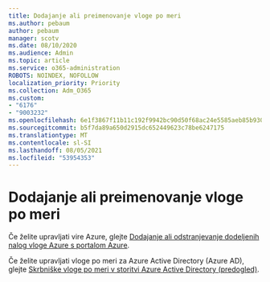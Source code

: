 ```yaml
---
title: Dodajanje ali preimenovanje vloge po meri
ms.author: pebaum
author: pebaum
manager: scotv
ms.date: 08/10/2020
ms.audience: Admin
ms.topic: article
ms.service: o365-administration
ROBOTS: NOINDEX, NOFOLLOW
localization_priority: Priority
ms.collection: Adm_O365
ms.custom:
- "6176"
- "9003232"
ms.openlocfilehash: 6e1f3867f11b11c192f9942bc90d50f68ac24e5585aeb85b930b7c264f282d07
ms.sourcegitcommit: b5f7da89a650d2915dc652449623c78be6247175
ms.translationtype: MT
ms.contentlocale: sl-SI
ms.lasthandoff: 08/05/2021
ms.locfileid: "53954353"
---
```

# <a name="add-or-remove-a-custom-role"></a>Dodajanje ali preimenovanje vloge po meri

Če želite upravljati vire Azure, glejte [Dodajanje ali odstranjevanje dodeljenih nalog vloge Azure s portalom Azure](https://docs.microsoft.com/azure/role-based-access-control/role-assignments-portal).

Če želite upravljati vloge po meri za Azure Active Directory (Azure AD), glejte [Skrbniške vloge po meri v storitvi Azure Active Directory (predogled)](https://docs.microsoft.com/azure/active-directory/users-groups-roles/roles-custom-overview).
